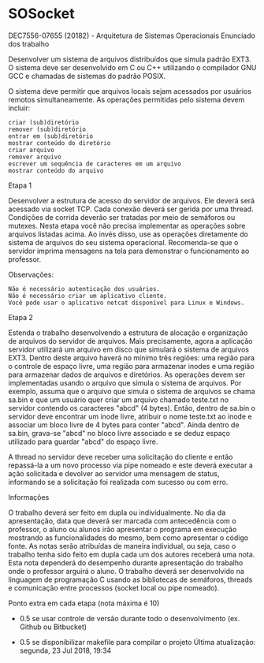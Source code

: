 # SOSocket

DEC7556-07655 (20182) - Arquitetura de Sistemas Operacionais
Enunciado dos trabalho

Desenvolver um sistema de arquivos distribuídos que simula padrão EXT3.
O sistema deve ser desenvolvido em C ou C++ utilizando o compilador GNU GCC e chamadas de sistemas do padrão POSIX. 

O sistema deve permitir que arquivos locais sejam acessados por usuários remotos simultaneamente. As operações permitidas pelo sistema devem incluir:

    criar (sub)diretório
    remover (sub)diretório
    entrar em (sub)diretório
    mostrar conteúdo do diretório
    criar arquivo 
    remover arquivo
    escrever um sequência de caracteres em um arquivo
    mostrar conteúdo do arquivo

Etapa 1

Desenvolver a estrutura de acesso do servidor de arquivos. Ele deverá será acessado via socket TCP.
Cada conexão deverá ser gerida por uma thread. Condições de corrida deverão ser tratadas por meio de semáforos ou mutexes.
Nesta etapa você não precisa implementar as operações sobre arquivos listadas acima.
Ao invés disso, use as operações diretamente do sistema de arquivos do seu sistema operacional.
Recomenda-se que o servidor imprima mensagens na tela para demonstrar o funcionamento ao professor.

Observações:

    Não é necessário autenticação dos usuários.
    Não é necessário criar um aplicativo cliente.
    Você pode usar o aplicativo netcat disponível para Linux e Windows.

Etapa 2

Estenda o trabalho desenvolvendo a estrutura de alocação e organização de arquivos do servidor de arquivos.
Mais precisamente, agora a aplicação servidor utilizará um arquivo em disco que simulará o sistema de arquivos EXT3. 
Dentro deste arquivo haverá no mínimo três regiões: uma região para o controle de espaço livre,
uma região para armazenar inodes e uma região para armazenar dados de arquivos e diretórios.
As operações devem ser implementadas usando o arquivo que simula o sistema de arquivos.
Por exemplo, assuma que o arquivo que simula o sistema de arquivos se chama sa.bin e que um usuário quer criar um arquivo chamado teste.txt
no servidor contendo os caracteres "abcd" (4 bytes). Então, dentro de sa.bin o servidor deve encontrar um inode livre, atribuir o nome teste.txt
ao inode e associar um bloco livre de 4 bytes para conter "abcd". Ainda dentro de sa.bin, grava-se "abcd" no bloco livre associado e se deduz
espaço utilizado para guardar "abcd" do espaço livre.

A thread no servidor deve receber uma solicitação do cliente e então repassá-la a um novo processo via pipe nomeado e este deverá executar a ação solicitada
e devolver ao servidor uma mensagem de status, informando se a solicitação foi realizada com sucesso ou com erro.


Informações

O trabalho deverá ser feito em dupla ou individualmente. No dia da apresentação, data que deverá ser marcada com antecedência com o professor,
o aluno ou alunos irão apresentar o programa em execução mostrando as funcionalidades do mesmo, bem como apresentar o código fonte. As notas serão atribuídas de maneira individual, ou seja, caso o trabalho tenha sido feito em dupla cada um dos autores receberá uma nota. Esta nota dependerá do desempenho durante apresentação do trabalho onde o professor arguirá o aluno. O trabalho deverá ser desenvolvido na linguagem de programação C usando as bibliotecas de semáforos, threads e comunicação entre processos (socket local ou pipe nomeado). 

Ponto extra em cada etapa (nota máxima é 10)

+ 0.5 se usar controle de versão durante todo o desenvolvimento (ex. Github ou Bitbucket)

+ 0.5 se disponibilizar makefile para compilar o projeto
Última atualização: segunda, 23 Jul 2018, 19:34
